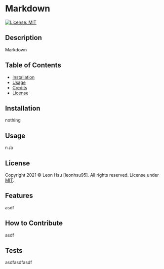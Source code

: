 # Markdown

  [![License: MIT](https://img.shields.io/badge/License-MIT--blue.svg)](https://opensource.org/licenses/MIT)

  
  ## Description
  
  Markdown

  ## Table of Contents
  - [Installation](#installation)
  - [Usage](#usage)
  - [Credits](#credits)
  - [License](#license)


  ## Installation

  nothing


  ## Usage

  n./a


  ## License

  Copyright 2021 © Leon Hsu [leonhsu95]. All rights reserved.
  License under [MIT](https://opensource.org/licenses/MIT).

  ## Features

  asdf


  ## How to Contribute

  asdf


  ## Tests

  asdfasdfasdf


